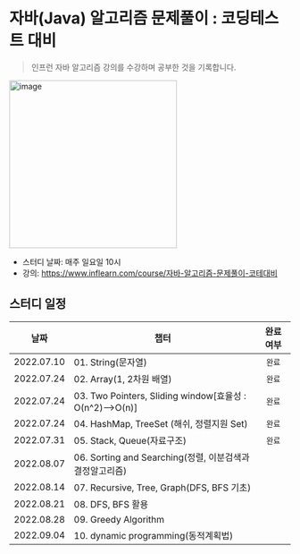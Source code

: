 # 자바(Java) 알고리즘 문제풀이 : 코딩테스트 대비

> 인프런 자바 알고리즘 강의를 수강하며 공부한 것을 기록합니다.
<img width="300" alt="image" src="https://user-images.githubusercontent.com/46523628/177321983-2ad71568-6721-4c42-8661-efd116d3a445.png">

* 스터디 날짜: 매주 일요일 10시
* 강의: https://www.inflearn.com/course/자바-알고리즘-문제풀이-코테대비

## 스터디 일정

| 날짜 | 챕터 | 완료 여부 |
| --- | --- | :---: |
| 2022.07.10 | 01. String(문자열) | `완료` |
| 2022.07.24 | 02. Array(1, 2차원 배열) | `완료` |
| 2022.07.24 | 03. Two Pointers, Sliding window[효율성 : O(n^2)-->O(n)] | `완료` |
| 2022.07.24 | 04. HashMap, TreeSet (해쉬, 정렬지원 Set) | `완료` |
| 2022.07.31 | 05. Stack, Queue(자료구조) | `완료` |
| 2022.08.07 | 06. Sorting and Searching(정렬, 이분검색과 결정알고리즘) | |
| 2022.08.14 | 07. Recursive, Tree, Graph(DFS, BFS 기초) | |
| 2022.08.21 | 08. DFS, BFS 활용 | |
| 2022.08.28 | 09. Greedy Algorithm | |
| 2022.09.04 | 10. dynamic programming(동적계획법) | |
